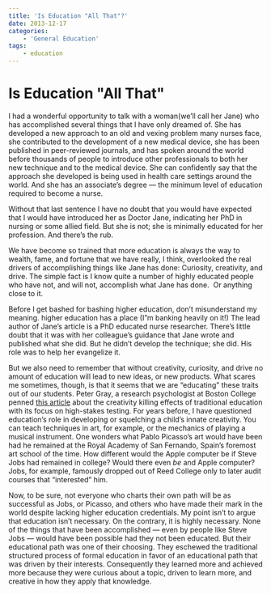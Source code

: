 ```yaml
---
title: 'Is Education "All That"?'
date: 2013-12-17
categories:
    - 'General Education'
tags:
    - education
---
```


# Is Education "All That"

I had a wonderful opportunity to talk with a woman(we&#8217;ll call her Jane) who has accomplished several things that I have only dreamed of. She has developed a new approach to an old and vexing problem many nurses face, she contributed to the development of a new medical device, she has been published in peer-reviewed journals, and has spoken around the world before thousands of people to introduce other professionals to both her new technique and to the medical device. She can confidently say that the approach she developed is being used in health care settings around the world. And she has an associate&#8217;s degree &#8212; the minimum level of education required to become a nurse.<!-- more -->

Without that last sentence I have no doubt that you would have expected that I would have introduced her as Doctor Jane, indicating her PhD in nursing or some allied field. But she is not; she is minimally educated for her profession. And there&#8217;s the rub.

We have become so trained that more education is always the way to wealth, fame, and fortune that we have really, I think, overlooked the real drivers of accomplishing things like Jane has done: Curiosity, creativity, and drive. The simple fact is I know quite a number of highly educated people who have not, and will not, accomplish what Jane has done.  Or anything close to it.

Before I get bashed for bashing higher education, don&#8217;t misunderstand my meaning. higher education has a place (I&#8221;m banking heavily on it!) The lead author of Jane&#8217;s article is a PhD educated nurse researcher. There&#8217;s little doubt that it was with her colleague&#8217;s guidance that Jane wrote and published what she did. But he didn&#8217;t develop the technique; she did. His role was to help her evangelize it.

But we also need to remember that without creativity, curiosity, and drive no amount of education will lead to new ideas, or new products. What scares me sometimes, though, is that it seems that we are &#8220;educating&#8221; these traits out of our students. Peter Gray, a research psychologist at Boston College penned <a title="this article" href="http://www.salon.com/2013/08/26/school_is_a_prison_and_damaging_our_kids/" target="_blank">this article</a> about the creativity killing effects of traditional education with its focus on high-stakes testing. For years before, I have questioned education&#8217;s role in developing or squelching a child&#8217;s innate creativity. You can teach techniques in art, for example, or the mechanics of playing a musical instrument. One wonders what Pablo Picasso&#8217;s art would have been had he remained at the Royal Academy of San Fernando, Spain&#8217;s foremost art school of the time. How different would the Apple computer be if Steve Jobs had remained in college? Would there even _be_ and Apple computer? Jobs, for example, famously dropped out of Reed College only to later audit courses that &#8220;interested&#8221; him.

Now, to be sure, not everyone who charts their own path will be as successful as Jobs, or Picasso, and others who have made their mark in the world despite lacking higher education credentials. My point isn&#8217;t to argue that education isn&#8217;t necessary. On the contrary, it is highly necessary. None of the things that have been accomplished &#8212; even by people like Steve Jobs &#8212; would have been possible had they not been educated. But their educational path was one of their choosing. They eschewed the traditional structured process of formal education in favor of an educational path that was driven by their interests. Consequently they learned more and achieved more because they were curious about a topic, driven to learn more, and creative in how they apply that knowledge.
